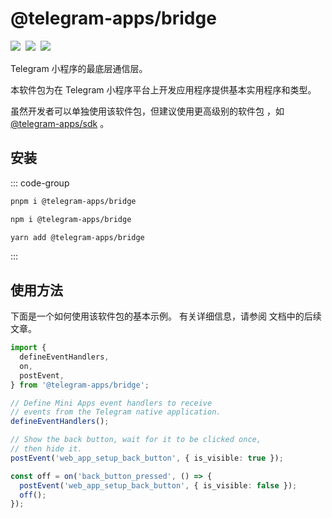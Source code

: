 # @telegram-apps/bridge

<p style="display: flex; gap: 8px; min-height: 20px">
  <a href="https://npmjs.com/package/@telegram-apps/bridge">
    <img src="https://img.shields.io/npm/v/@telegram-apps/bridge?logo=npm"/>
  </a>
  <img src="https://img.shields.io/bundlephobia/minzip/@telegram-apps/bridge"/>
  <a href="https://github.com/Telegram-Mini-Apps/telegram-apps/tree/master/packages/bridge">
    <img src="https://img.shields.io/badge/source-black?logo=github"/>
  </a>
</p>

Telegram 小程序的最底层通信层。

本软件包为在 Telegram
小程序平台上开发应用程序提供基本实用程序和类型。

虽然开发者可以单独使用该软件包，但建议使用更高级别的软件包
，如 [@telegram-apps/sdk](telegram-apps-sdk/2-x) 。

## 安装

::: code-group

```bash [pnpm]
pnpm i @telegram-apps/bridge
```

```bash [npm]
npm i @telegram-apps/bridge
```

```bash [yarn]
yarn add @telegram-apps/bridge
```

:::

## 使用方法

下面是一个如何使用该软件包的基本示例。  有关详细信息，请参阅
文档中的后续文章。

```ts
import {
  defineEventHandlers,
  on,
  postEvent,
} from '@telegram-apps/bridge';

// Define Mini Apps event handlers to receive 
// events from the Telegram native application.
defineEventHandlers();

// Show the back button, wait for it to be clicked once,
// then hide it.
postEvent('web_app_setup_back_button', { is_visible: true });

const off = on('back_button_pressed', () => {
  postEvent('web_app_setup_back_button', { is_visible: false });
  off();
});
```
